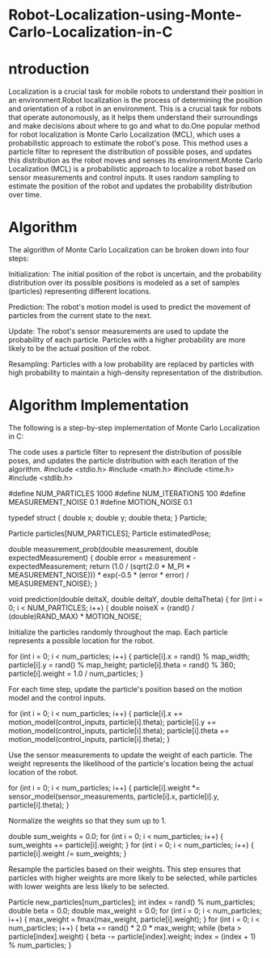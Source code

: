 # Robot-Localization-using-Monte-Carlo-Localization-in-C

# ntroduction

Localization is a crucial task for mobile robots to understand their position in an environment.Robot localization is the process of determining the position and orientation of a robot in an environment. This is a crucial task for robots that operate autonomously, as it helps them understand their surroundings and make decisions about where to go and what to do.One popular method for robot localization is Monte Carlo Localization (MCL), which uses a probabilistic approach to estimate the robot's pose. This method uses a particle filter to represent the distribution of possible poses, and updates this distribution as the robot moves and senses its environment.Monte Carlo Localization (MCL) is a probabilistic approach to localize a robot based on sensor measurements and control inputs. It uses random sampling to estimate the position of the robot and updates the probability distribution over time.

# Algorithm

The algorithm of Monte Carlo Localization can be broken down into four steps:

Initialization: The initial position of the robot is uncertain, and the probability distribution over its possible positions is modeled as a set of samples (particles) representing different locations.

Prediction: The robot's motion model is used to predict the movement of particles from the current state to the next.

Update: The robot's sensor measurements are used to update the probability of each particle. Particles with a higher probability are more likely to be the actual position of the robot.

Resampling: Particles with a low probability are replaced by particles with high probability to maintain a high-density representation of the distribution.

# Algorithm Implementation

The following is a step-by-step implementation of Monte Carlo Localization in C:

The code uses a particle filter to represent the distribution of possible poses, and updates the particle distribution with each iteration of the algorithm.
#include <stdio.h>
#include <math.h>
#include <time.h>
#include <stdlib.h>

#define NUM_PARTICLES 1000
#define NUM_ITERATIONS 100
#define MEASUREMENT_NOISE 0.1
#define MOTION_NOISE 0.1

typedef struct {
  double x;
  double y;
  double theta;
} Particle;

Particle particles[NUM_PARTICLES];
Particle estimatedPose;

double measurement_prob(double measurement, double expectedMeasurement) {
  double error = measurement - expectedMeasurement;
  return (1.0 / (sqrt(2.0 * M_PI * MEASUREMENT_NOISE))) * exp(-0.5 * (error * error) / MEASUREMENT_NOISE);
}

void prediction(double deltaX, double deltaY, double deltaTheta) {
  for (int i = 0; i < NUM_PARTICLES; i++) {
    double noiseX = (rand() / (double)RAND_MAX) * MOTION_NOISE;


Initialize the particles randomly throughout the map. Each particle represents a possible location for the robot.

for (int i = 0; i < num_particles; i++) {
    particle[i].x = rand() % map_width;
    particle[i].y = rand() % map_height;
    particle[i].theta = rand() % 360;
    particle[i].weight = 1.0 / num_particles;
}

For each time step, update the particle's position based on the motion model and the control inputs.

for (int i = 0; i < num_particles; i++) {
    particle[i].x += motion_model(control_inputs, particle[i].theta);
    particle[i].y += motion_model(control_inputs, particle[i].theta);
    particle[i].theta += motion_model(control_inputs, particle[i].theta);
}


Use the sensor measurements to update the weight of each particle. The weight represents the likelihood of the particle's location being the actual location of the robot.

for (int i = 0; i < num_particles; i++) {
    particle[i].weight *= sensor_model(sensor_measurements, particle[i].x, particle[i].y, particle[i].theta);
}

Normalize the weights so that they sum up to 1.

double sum_weights = 0.0;
for (int i = 0; i < num_particles; i++) {
    sum_weights += particle[i].weight;
}
for (int i = 0; i < num_particles; i++) {
    particle[i].weight /= sum_weights;
}


Resample the particles based on their weights. This step ensures that particles with higher weights are more likely to be selected, while particles with lower weights are less likely to be selected.

Particle new_particles[num_particles];
int index = rand() % num_particles;
double beta = 0.0;
double max_weight = 0.0;
for (int i = 0; i < num_particles; i++) {
    max_weight = fmax(max_weight, particle[i].weight);
}
for (int i = 0; i < num_particles; i++) {
    beta += rand() * 2.0 * max_weight;
    while (beta > particle[index].weight) {
        beta -= particle[index].weight;
        index = (index + 1) % num_particles;
    }
   




